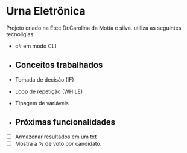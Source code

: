 # Urna Eletrônica

Projeto criado na Etec Dr.Carolina da Motta e silva.
utiliza as seguintes tecnoligias:

- c# em modo CLI

- ## Conceitos trabalhados
- Tomada de decisão (IF)
- Loop de repetição (WHILE)
- Tipagem de variáveis

- ## Próximas funcionalidades
- [ ] Armazenar resultados em um txt
- [ ] Mostra a % de voto por candidato.
